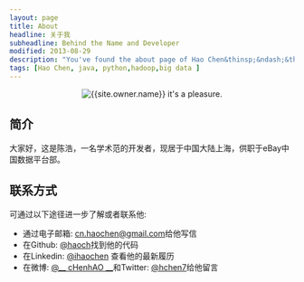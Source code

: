 ```yaml
---
layout: page
title: About
headline: 关于我
subheadline: Behind the Name and Developer
modified: 2013-08-29
description: "You've found the about page of Hao Chen&thinsp;&ndash;&thinsp;just another boring, tattooed, time traveling, software developer from Shanghai, China."
tags: [Hao Chen, java, python,hadoop,big data ]
---
```


<link rel="stylesheet" href="{{ site.url }}/_assets/css/form.css">
<script src="{{ site.url }}/_assets/js/vendor/wufoo.js %}"></script>

<center>
    <img src="/images/{{site.owner.avatar}}" alt="{{site.owner.name}} it's a pleasure."  border="0" itemprop="image" class="image-rounded">
</center>

简介
----
大家好，这是陈浩，一名学术范的开发者，现居于中国大陆上海，供职于eBay中国数据平台部。


联系方式
--------
可通过以下途径进一步了解或者联系他:

- 通过电子邮箱: [cn.haochen@gmail.com](mailto:cn.haochen@gmail.com)给他写信
- 在Github: [@haoch](https://github.com/haoch)找到他的代码
- 在Linkedin: [@ihaochen](http://linkedin.com/in/ihaochen) 查看他的最新履历
- 在微博: [@__ cHenhAO __](http://weibo.com/haochencn)和Twitter: [@hchen7](http://twitter.com/hchen7)给他留言
